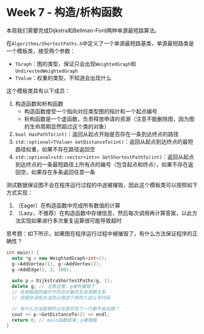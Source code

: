 # Week 7 - 构造/析构函数

本周我们需要完成Dijkstra和Bellman-Ford两种单源最短路算法。

在`Algorithms/ShortestPaths.h`中定义了一个单源最短路基类，单源最短路类是一个模板类，接受两个参数：

- `TGraph`：图的类型，保证只会出现`WeightedGraph`和`UndirectedWeightedGraph`
- `TValue`：权重的类型，不知道会出现什么

这个模板类具有以下成员：

1. 构造函数和析构函数
   - 构造函数接受一个指向对应类型图的指针和一个起点编号
   - 析构函数是一个虚函数，负责释放申请的资源（注意不能删除图，因为图的生命周期显然超过这个类的对象）
2. `bool HasPathTo(int)`：返回从起点开始是否存在一条到达终点的路径
3. `std::optional<TValue> GetDistanceTo(int)`：返回从起点到达终点的最短路径权重，如果不存在路径返回空
4. `std::optional<std::vector<int>> GetShortestPathTo(int)`：返回从起点到达终点的一条最短路径上所有点的编号（包含起点和终点），如果不存在返回空，如果存在多条返回任意一条

测试数据保证图不会在程序运行过程的中途被摧毁，因此这个模板类可以按照如下方式实现：

1. （Eager）在构造函数中完成所有数值的计算
2. （Lazy，不推荐）在构造函数中存储信息，然后每次调用再计算答案，以此方法实现如果进行多次重复运算很可能导致超时

思考题：如下所示，如果图在程序运行过程中被摧毁了，有什么方法保证程序的正确性？

```c++
int main() {
  auto *g = new WeightedGraph<int>();
  g->AddVertex(1), g->AddVertex(2);
  g->AddEdge(1, 2, 100);
  
  auto p = DijkstraShortestPaths(g, 1);
  delete g; // 注意这里，g被先摧毁了
  // 先销毁图的操作不符合对象的生命周期关系
  // 但是你没有办法防止用这个库的人这么写代码

  // 有什么方法能够防止任意实现下一行都不会出错？
  cout << p->GetDistanceTo(2) << endl;
  return 0; // main函数结束，p被销毁
}
```